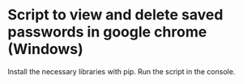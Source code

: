 # Script to view and delete saved passwords in google chrome (Windows)

Install the necessary libraries with pip. Run the script in the console.
